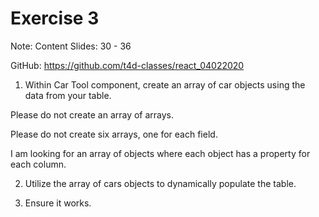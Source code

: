 # Exercise 3

Note: Content Slides: 30 - 36

GitHub: https://github.com/t4d-classes/react_04022020

1. Within Car Tool component, create an array of car objects using the data from your table.

Please do not create an array of arrays.

Please do not create six arrays, one for each field.

I am looking for an array of objects where each object has a property for each column.

2. Utilize the array of cars objects to dynamically populate the table.

3. Ensure it works.
